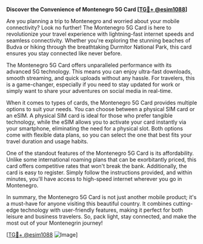 **Discover the Convenience of Montenegro 5G Card [[TG💪+ @esim1088](https://t.me/s/esim1088)]**

Are you planning a trip to Montenegro and worried about your mobile connectivity? Look no further! The Montenegro 5G Card is here to revolutionize your travel experience with lightning-fast internet speeds and seamless connectivity. Whether you're exploring the stunning beaches of Budva or hiking through the breathtaking Durmitor National Park, this card ensures you stay connected like never before.

The Montenegro 5G Card offers unparalleled performance with its advanced 5G technology. This means you can enjoy ultra-fast downloads, smooth streaming, and quick uploads without any hassle. For travelers, this is a game-changer, especially if you need to stay updated for work or simply want to share your adventures on social media in real-time. 

When it comes to types of cards, the Montenegro 5G Card provides multiple options to suit your needs. You can choose between a physical SIM card or an eSIM. A physical SIM card is ideal for those who prefer tangible technology, while the eSIM allows you to activate your card instantly via your smartphone, eliminating the need for a physical slot. Both options come with flexible data plans, so you can select the one that best fits your travel duration and usage habits.

One of the standout features of the Montenegro 5G Card is its affordability. Unlike some international roaming plans that can be exorbitantly priced, this card offers competitive rates that won't break the bank. Additionally, the card is easy to register. Simply follow the instructions provided, and within minutes, you'll have access to high-speed internet wherever you go in Montenegro.

In summary, the Montenegro 5G Card is not just another mobile product; it's a must-have for anyone visiting this beautiful country. It combines cutting-edge technology with user-friendly features, making it perfect for both leisure and business travelers. So, pack light, stay connected, and make the most out of your Montenegrin journey!

[[TG💪+ @esim1088](https://t.me/s/esim1088) ![Image](https://i.postimg.cc/Y0z9fWf4/image.png)]